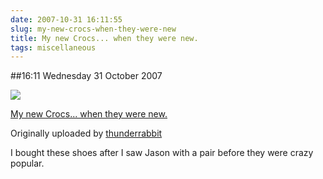 ```yaml
---
date: 2007-10-31 16:11:55
slug: my-new-crocs-when-they-were-new
title: My new Crocs... when they were new.
tags: miscellaneous
---
```


##16:11 Wednesday 31 October 2007

[![](http://farm3.static.flickr.com/2418/1807014033_4617d244f4.jpg)](http://www.flickr.com/photos/thunderrabbit/1807014033/)


[My new Crocs... when they were new.](http://www.flickr.com/photos/thunderrabbit/1807014033/)

Originally uploaded by [thunderrabbit](http://www.flickr.com/people/thunderrabbit/)



I bought these shoes after I saw Jason with a pair before they were crazy popular.
  

